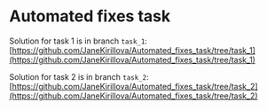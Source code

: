 # Automated fixes task

Solution for task 1 is in branch `task_1`: [https://github.com/JaneKirillova/Automated_fixes_task/tree/task_1](https://github.com/JaneKirillova/Automated_fixes_task/tree/task_1)

Solution for task 2 is in branch `task_2`: [https://github.com/JaneKirillova/Automated_fixes_task/tree/task_2](https://github.com/JaneKirillova/Automated_fixes_task/tree/task_2)